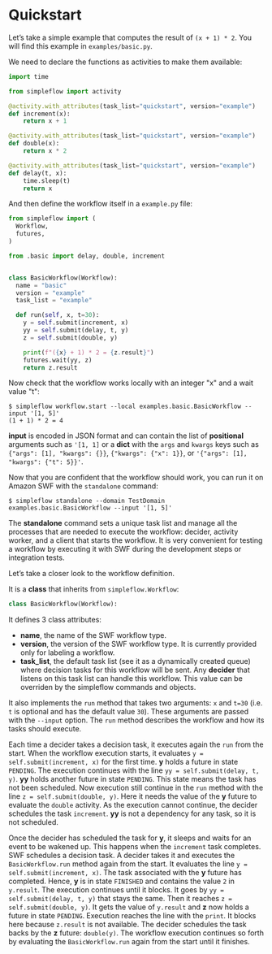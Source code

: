 Quickstart
==========

Let’s take a simple example that computes the result of `(x + 1) * 2`. You
will find this example in `examples/basic.py`.

We need to declare the functions as activities to make them available:

```python
import time

from simpleflow import activity

@activity.with_attributes(task_list="quickstart", version="example")
def increment(x):
    return x + 1

@activity.with_attributes(task_list="quickstart", version="example")
def double(x):
    return x * 2

@activity.with_attributes(task_list="quickstart", version="example")
def delay(t, x):
    time.sleep(t)
    return x
```

And then define the workflow itself in a `example.py` file:

```python
from simpleflow import (
  Workflow,
  futures,
)

from .basic import delay, double, increment


class BasicWorkflow(Workflow):
  name = "basic"
  version = "example"
  task_list = "example"

  def run(self, x, t=30):
    y = self.submit(increment, x)
    yy = self.submit(delay, t, y)
    z = self.submit(double, y)

    print(f"({x} + 1) * 2 = {z.result}")
    futures.wait(yy, z)
    return z.result
```

Now check that the workflow works locally with an integer "x" and a wait value "t":

    $ simpleflow workflow.start --local examples.basic.BasicWorkflow --input '[1, 5]'
    (1 + 1) * 2 = 4

**input** is encoded in JSON format and can contain the list of **positional**
arguments such as `'[1, 1]` or a **dict** with the `args` and `kwargs` keys
such as `{"args": [1], "kwargs": {}}`, `{"kwargs": {"x": 1}}`, or
`'{"args": [1], "kwargs": {"t": 5}}'`.

Now that you are confident that the workflow should work, you can run it on
Amazon SWF with the `standalone` command:

    $ simpleflow standalone --domain TestDomain examples.basic.BasicWorkflow --input '[1, 5]'

The **standalone** command sets a unique task list and manage all the processes
that are needed to execute the workflow: decider, activity worker, and a client
that starts the workflow. It is very convenient for testing a workflow by
executing it with SWF during the development steps or integration tests.

Let’s take a closer look to the workflow definition.

It is a **class** that inherits from `simpleflow.Workflow`:

```python
class BasicWorkflow(Workflow):
```

It defines 3 class attributes:

- **name**, the name of the SWF workflow type.
- **version**, the version of the SWF workflow type. It is currently provided
  only for labeling a workflow.
- **task_list**, the default task list (see it as a dynamically created queue)
  where decision tasks for this workflow will be sent. Any **decider** that
  listens on this task list can handle this workflow. This value can be
  overriden by the simpleflow commands and objects.

It also implements the `run` method that takes two arguments: `x` and
`t=30` (i.e. `t` is optional and has the default value `30`). These
arguments are passed with the `--input` option. The `run` method
describes the workflow and how its tasks should execute.

Each time a decider takes a decision task, it executes again the `run`
from the start. When the workflow execution starts, it evaluates `y =
self.submit(increment, x)` for the first time. **y** holds a future in state
`PENDING`. The execution continues with the line `yy = self.submit(delay, t,
y)`. **yy** holds another future in state `PENDING`. This state means the task
has not been scheduled. Now execution still continue in the `run` method
with the line `z = self.submit(double, y)`. Here it needs the value of the
**y** future to evaluate the `double` activity. As the execution cannot
continue, the decider schedules the task `increment`. **yy** is not a
dependency for any task, so it is not scheduled.

Once the decider has scheduled the task for **y**, it sleeps and waits for an
event to be wakened up. This happens when the `increment` task completes.
SWF schedules a decision task. A decider takes it and executes the
`BasicWorkflow.run` method again from the start. It evaluates the line `y
= self.submit(increment, x)`. The task associated with the **y** future has
completed. Hence, **y** is in state `FINISHED` and contains the value `2` in
`y.result`. The execution continues until it blocks. It goes by `yy =
self.submit(delay, t, y)` that stays the same. Then it reaches `z =
self.submit(double, y)`. It gets the value of `y.result` and **z** now holds a
future in state `PENDING`. Execution reaches the line with the `print`. It
blocks here because `z.result` is not available. The decider schedules the
task backs by the **z** future: `double(y)`. The workflow execution continues
so forth by evaluating the `BasicWorkflow.run` again from the start until
it finishes.
